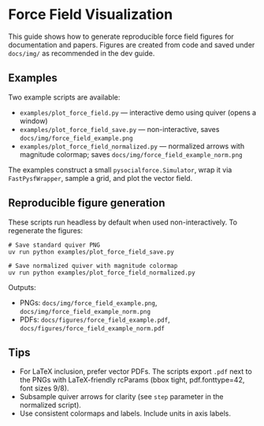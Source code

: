 # Force Field Visualization

This guide shows how to generate reproducible force field figures for documentation and papers. Figures are created from code and saved under `docs/img/` as recommended in the dev guide.

## Examples

Two example scripts are available:
- `examples/plot_force_field.py` — interactive demo using quiver (opens a window)
- `examples/plot_force_field_save.py` — non-interactive, saves `docs/img/force_field_example.png`
- `examples/plot_force_field_normalized.py` — normalized arrows with magnitude colormap; saves `docs/img/force_field_example_norm.png`

The examples construct a small `pysocialforce.Simulator`, wrap it via `FastPysfWrapper`, sample a grid, and plot the vector field.

## Reproducible figure generation

These scripts run headless by default when used non-interactively. To regenerate the figures:

```
# Save standard quiver PNG
uv run python examples/plot_force_field_save.py

# Save normalized quiver with magnitude colormap
uv run python examples/plot_force_field_normalized.py
```

Outputs:
- PNGs: `docs/img/force_field_example.png`, `docs/img/force_field_example_norm.png`
- PDFs: `docs/figures/force_field_example.pdf`, `docs/figures/force_field_example_norm.pdf`

## Tips
- For LaTeX inclusion, prefer vector PDFs. The scripts export `.pdf` next to the PNGs with LaTeX-friendly rcParams (bbox tight, pdf.fonttype=42, font sizes 9/8).
- Subsample quiver arrows for clarity (see `step` parameter in the normalized script).
- Use consistent colormaps and labels. Include units in axis labels.
